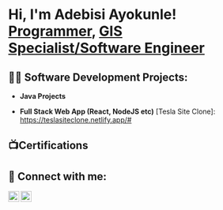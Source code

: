<h1>Hi, I'm Adebisi Ayokunle! <br/><a href="https://github.com/adeways2000">Programmer</a>, <a href="(https://www.linkedin.com/in/ayokunle-adebisi-440481288">GIS Specialist/Software Engineer</a></h1>

<h2>👨‍💻 Software Development Projects:</h2>

- <b>Java Projects</b>
 
- <b>Full Stack Web App (React, NodeJS etc)</b>
  [Tesla Site Clone]: https://teslasiteclone.netlify.app/#
  
<h2>📺Certifications</h2>


<h2> 🤳 Connect with me:</h2>


[<img align="left" alt="AdebisiAyokunle| LinkedIn" width="22px" src="https://cdn.jsdelivr.net/npm/simple-icons@v3/icons/linkedin.svg" />][linkedin]
[<img align="left" alt="AdebisiAyokunle | Instagram" width="22px" src="https://cdn.jsdelivr.net/npm/simple-icons@v3/icons/instagram.svg" />][instagram]


[instagram]: https://www.instagram.com/ade_sensini/
[linkedin]: https://linkedin.com/in/ayokunle-adebisi-440481288

<!--
**adeways2000/adeways2000** is a ✨ _special_ ✨ repository because its `README.md` (this file) appears on your GitHub profile.

Here are some ideas to get you started:

- 🔭 I’m currently working on ...
- 🌱 I’m currently learning ...
- 👯 I’m looking to collaborate on ...
- 🤔 I’m looking for help with ...
- 💬 Ask me about ...
- 📫 How to reach me: ...
- 😄 Pronouns: ...
- ⚡ Fun fact: ...
-->
